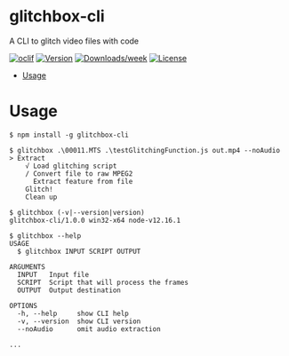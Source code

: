 glitchbox-cli
=============

A CLI to glitch video files with code

[![oclif](https://img.shields.io/badge/cli-oclif-brightgreen.svg)](https://oclif.io)
[![Version](https://img.shields.io/npm/v/glitchbox-cli.svg)](https://npmjs.org/package/glitchbox-cli)
[![Downloads/week](https://img.shields.io/npm/dw/glitchbox-cli.svg)](https://npmjs.org/package/glitchbox-cli)
[![License](https://img.shields.io/npm/l/glitchbox-cli.svg)](https://github.com/pcktm/glitchbox-cli/blob/master/package.json)

<!-- toc -->
* [Usage](#usage)
<!-- * [Commands](#commands) -->
<!-- tocstop -->
# Usage
<!-- usage -->
```sh-session
$ npm install -g glitchbox-cli

$ glitchbox .\00011.MTS .\testGlitchingFunction.js out.mp4 --noAudio
> Extract
    √ Load glitching script
    / Convert file to raw MPEG2
      Extract feature from file
    Glitch!
    Clean up

$ glitchbox (-v|--version|version)
glitchbox-cli/1.0.0 win32-x64 node-v12.16.1

$ glitchbox --help
USAGE
  $ glitchbox INPUT SCRIPT OUTPUT

ARGUMENTS
  INPUT   Input file
  SCRIPT  Script that will process the frames
  OUTPUT  Output destination

OPTIONS
  -h, --help     show CLI help
  -v, --version  show CLI version
  --noAudio      omit audio extraction
  
...
```
<!-- usagestop -->
